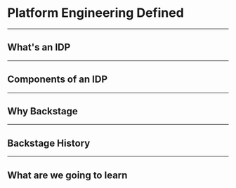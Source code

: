 # Platform Engineering Defined


---

## What's an IDP


---

## Components of an IDP

---

## Why Backstage


---

## Backstage History

---
## What are we going to learn

